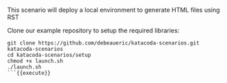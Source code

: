 This scenario will deploy a local environment to generate HTML files using RST

Clone our example repository to setup the required libraries:

```
git clone https://github.com/debeaueric/katacoda-scenarios.git katacoda-scenarios
cd katacoda-scenarios/setup
chmod +x launch.sh
./launch.sh
```{{execute}}

